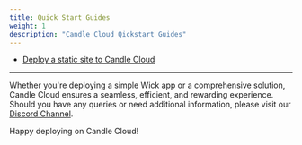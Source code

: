 ```yaml
---
title: Quick Start Guides
weight: 1
description: "Candle Cloud Qickstart Guides"
---
```


- [Deploy a static site to Candle Cloud](./static-site)

---

Whether you're deploying a simple Wick app or a comprehensive solution, Candle Cloud ensures a seamless, efficient, and rewarding experience. Should you have any queries or need additional information, please visit our [Discord Channel](https://discord.gg/candle).

Happy deploying on Candle Cloud!
